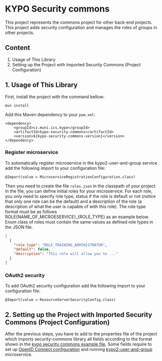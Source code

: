 # KYPO Security commons
This project represents the commons project for other back-end projects. This project adds security configuration and manages the roles of groups in other projects.

## Content

1.  Usage of This Library
2.  Setting up the Project with Imported Security Commons (Project Configuration)

## 1. Usage of This Library
First, install the project with the command bellow:
```
mvn install
```

Add this Maven dependency to your `pom.xml`: 
```        
<dependency>
    <groupId>cz.muni.ics.kypo</groupId>
    <artifactId>kypo-security-commons</artifactId>
    <version>${kypo-security-commons-version}</version>
</dependency>
```

### Register microservice
To automatically register microservice in the kypo2-user-and-group service add the following import 
to your configuration file: 
```
@Import(value = MicroserviceRegistrationConfiguration.class)
```
Then you need to create the file `roles.json` in the classpath of your project. In the file, you can define initial roles for your microservice. 
For each role, you only need to specify role type, status if the role is default or not (notice that only one role can be the default) 
and a description of the role (a description of what the user is capable of with this role). The role type format must be as follows 
ROLE{NAME_OF_MICROESERVICE}_{ROLE_TYPE} as an example below. Enum class of roles must contain the same values as defined role types in the JSON file.
 
```json
[
  {
    "role_type": "ROLE_TRAINING_ADMINISTRATOR",
    "default": false,
    "description": "This role will allow you to ..."
  }
]
```

### OAuth2 security
To add OAuth2 security configuration add the following import to your configuration file: 
```
@Import(value = ResourceServerSecurityConfig.class)
```

## 2. Setting up the Project with Imported Security Commons (Project Configuration)
After the previous steps, you have to add to the properties file of the project which imports security-commons library all fields according to the format shown in the [kypo security commons example file](kypo-security-commons-example.properties). Some fields require to set up [OpenID Connect configuration](https://docs.crp.kypo.muni.cz/installation-guide/setting-up-oidc-provider/) and running [kypo2-user-and-group](https://gitlab.ics.muni.cz/muni-kypo-crp/backend-java/kypo2-user-and-group) microservice.
